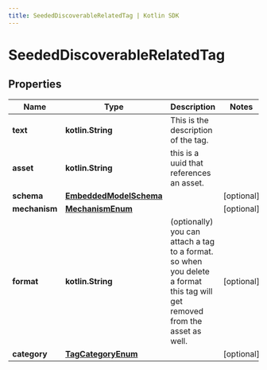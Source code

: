 ```yaml
---
title: SeededDiscoverableRelatedTag | Kotlin SDK
---
```



# SeededDiscoverableRelatedTag

## Properties
Name | Type | Description | Notes
------------ | ------------- | ------------- | -------------
**text** | **kotlin.String** | This is the description of the tag. | 
**asset** | **kotlin.String** | this is a uuid that references an asset. | 
**schema** | [**EmbeddedModelSchema**](EmbeddedModelSchema) |  |  [optional]
**mechanism** | [**MechanismEnum**](MechanismEnum) |  |  [optional]
**format** | **kotlin.String** | (optionally) you can attach a tag to a format. so when you delete a format this tag will get removed from the asset as well. |  [optional]
**category** | [**TagCategoryEnum**](TagCategoryEnum) |  |  [optional]




